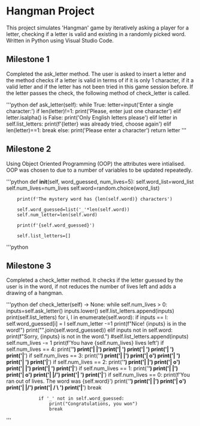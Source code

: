 # Hangman Project

This project simulates 'Hangman' game by iteratively asking a player for a letter, checking if a letter is valid and existing in a randomly picked word. Written in Python using Visual Studio Code.

## Milestone 1

Completed the ask_letter method. The user is asked to insert a letter and the method checks if a letter is valid in terms of if it is only 1 character, if it a valid letter and if the letter has not been tried in this game session before. If the letter passes the check, the following method of check_letter is called.

'''python
def ask_letter(self):
        while True:
            letter=input('Enter a single character:')
            if len(letter)!=1:
                print('Please, enter just one character')
            elif letter.isalpha() is False:
                print('Only English letters please')
            elif letter in self.list_letters:
                print(f'{letter} was already tried, choose again')
            elif len(letter)==1:
                break
            else: print('Please enter a character')
        return letter
'''

## Milestone 2

Using Object Oriented Programming (OOP) the attributes were intialised. OOP was chosen to due to a number of variables to be updated repeatedly.

'''python
def __init__(self, word_guessed, num_lives=5):
        self.word_list=word_list
        self.num_lives=num_lives
        self.word=random.choice(word_list)
        
        print(f'The mystery word has {len(self.word)} characters')
        
        self.word_guessed=list('_'*len(self.word))
        self.num_letter=len(self.word)
        
        print(f'{self.word_guessed}')

        self.list_letters=[]
'''python

## Milestone 3

Completed a check_letter method. It checks if the letter guessed by the user is in the word, if not reduces the number of lives left and adds a drawing of a hangman.

'''python
def check_letter(self) -> None:
        while self.num_lives > 0:
            inputs=self.ask_letter()
            inputs.lower()
            self.list_letters.append(inputs)
            print(self.list_letters)
            for i, l in enumerate(self.word):
                if inputs == l:
                    self.word_guessed[i] = l
                    self.num_letter -=1
                    print(f"Nice! {inputs} is in the word!")
                    print("".join(self.word_guessed))
                elif inputs not in self.word:
                    print(f"Sorry, {inputs} is not in the word.")
                    #self.list_letters.append(inputs)
                    self.num_lives -= 1
                    print(f'You have {self.num_lives} lives left')
                    if self.num_lives == 4:
                        print('____')
                        print('|   |')
                        print('|    ')
                        print('|    ')
                        print('|    ')
                        print('|____')
                    if self.num_lives == 3:
                        print('____')
                        print('|   |')
                        print('|   o')
                        print('|    ')
                        print('|    ')
                        print('|____')
                    if self.num_lives == 2:
                        print('____')
                        print('|   |')
                        print('|   o')
                        print('|   |')
                        print('|    ')
                        print('|____')
                     if self.num_lives == 1:
                        print('____')
                        print('|   |')
                        print('|   o')
                        print('|  \|/')
                        print('|    ')
                        print('|____')
                      if self.num_lives == 0:
                        print(f'You ran out of lives. The word was {self.word}')
                        print('____')
                        print('|   |')
                        print('|   o')
                        print('|  \|/')
                        print('|  / \ ')
                        print('|____')
                    break
                    
        
                if '_' not in self.word_guessed:
                    print("Congratulations, you won")
                    break
'''

